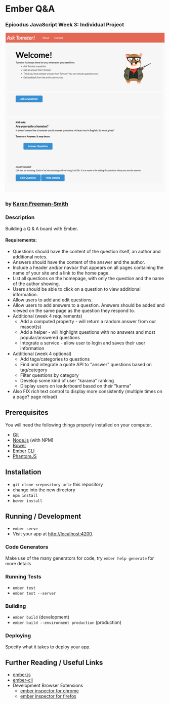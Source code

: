 # Ember Q&A
### Epicodus JavaScript Week 3: Individual Project
![project screenshot](screenshot.png)

### by [Karen Freeman-Smith](https://karenfreemansmith.github.io)

### Description
Building a Q & A board with Ember.

#### Requirements:
* Questions should have the content of the question itself, an author and additional notes.
* Answers should have the content of the answer and the author.
* Include a header and/or navbar that appears on all pages containing the name of your site and a link to the home page.
* List all questions on the homepage, with only the question and the name of the author showing.
* Users should be able to click on a question to view additional information.
* Allow users to add and edit questions.
* Allow users to add answers to a question. Answers should be added and viewed on the same page as the question they respond to.
* Additional (week 4 requirements)
  * Add a computed property - will return a random answer from our mascot(s)
  * Add a helper - will highlight questions with no answers and most popular/answered questions
  * Integrate a service - allow user to login and saves their user information
* Additional (week 4 optional)
  * Add tags/categories to questions
  * Find and integrate a quote API to "answer" questions based on tag/category
  * Filter questions by category
  * Develop some kind of user "karama" ranking
  * Display users on leaderboard based on their "karma"
* Also FIX rich text control to display more consistently (multiple times on a page? page reload)

## Prerequisites

You will need the following things properly installed on your computer.

* [Git](http://git-scm.com/)
* [Node.js](http://nodejs.org/) (with NPM)
* [Bower](http://bower.io/)
* [Ember CLI](http://ember-cli.com/)
* [PhantomJS](http://phantomjs.org/)

## Installation

* `git clone <repository-url>` this repository
* change into the new directory
* `npm install`
* `bower install`

## Running / Development

* `ember serve`
* Visit your app at [http://localhost:4200](http://localhost:4200).

### Code Generators

Make use of the many generators for code, try `ember help generate` for more details

### Running Tests

* `ember test`
* `ember test --server`

### Building

* `ember build` (development)
* `ember build --environment production` (production)

### Deploying

Specify what it takes to deploy your app.

## Further Reading / Useful Links

* [ember.js](http://emberjs.com/)
* [ember-cli](http://ember-cli.com/)
* Development Browser Extensions
  * [ember inspector for chrome](https://chrome.google.com/webstore/detail/ember-inspector/bmdblncegkenkacieihfhpjfppoconhi)
  * [ember inspector for firefox](https://addons.mozilla.org/en-US/firefox/addon/ember-inspector/)
